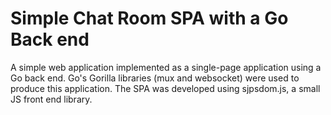 # Simple Chat Room SPA with a Go Back end
A simple web application implemented as a single-page application using a Go back end. Go's Gorilla libraries (mux and websocket) were used to produce this application. The SPA was developed using sjpsdom.js, a small JS front end library.
